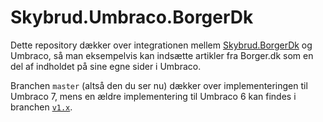 Skybrud.Umbraco.BorgerDk
========================

Dette repository dækker over integrationen mellem [Skybrud.BorgerDk](https://github.com/skybrud/Skybrud.BorgerDk)
og Umbraco, så man eksempelvis kan indsætte artikler fra Borger.dk som en del af indholdet på sine egne sider i Umbraco.

Branchen `master` (altså den du ser nu) dækker over implementeringen til Umbraco 7, mens en ældre implementering til Umbraco 6 kan findes i branchen <code>[v1.x](https://github.com/skybrud/Skybrud.Umbraco.BorgerDk/tree/v1.x)</code>.

